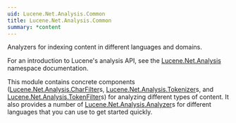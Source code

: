 ```yaml
---
uid: Lucene.Net.Analysis.Common
title: Lucene.Net.Analysis.Common
summary: *content
---
```


<!--
 Licensed to the Apache Software Foundation (ASF) under one or more
 contributor license agreements.  See the NOTICE file distributed with
 this work for additional information regarding copyright ownership.
 The ASF licenses this file to You under the Apache License, Version 2.0
 (the "License"); you may not use this file except in compliance with
 the License.  You may obtain a copy of the License at

     http://www.apache.org/licenses/LICENSE-2.0

 Unless required by applicable law or agreed to in writing, software
 distributed under the License is distributed on an "AS IS" BASIS,
 WITHOUT WARRANTIES OR CONDITIONS OF ANY KIND, either express or implied.
 See the License for the specific language governing permissions and
 limitations under the License.
-->

  Analyzers for indexing content in different languages and domains.

 For an introduction to Lucene's analysis API, see the [Lucene.Net.Analysis](../core/Lucene.Net.Analysis.html) namespace documentation. 

 This module contains concrete components ([Lucene.Net.Analysis.CharFilter](../core/Lucene.Net.Analysis.CharFilter.html)s, [Lucene.Net.Analysis.Tokenizer](../core/Lucene.Net.Analysis.Tokenizer.html)s, and [Lucene.Net.Analysis.TokenFilter](../core/Lucene.Net.Analysis.TokenFilter.html)s) for analyzing different types of content. It also provides a number of [Lucene.Net.Analysis.Analyzer](../core/Lucene.Net.Analysis.Analyzer.html)s for different languages that you can use to get started quickly. 